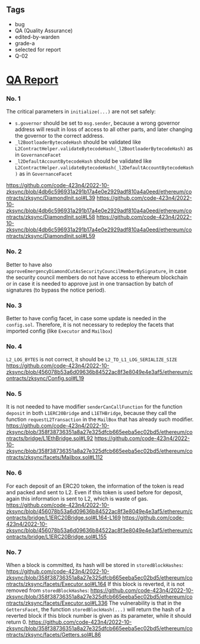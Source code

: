 ## Tags

- bug
- QA (Quality Assurance)
- edited-by-warden
- grade-a
- selected for report
- Q-02

# [QA Report](https://github.com/code-423n4/2022-10-zksync-findings/issues/49) 

### No. 1
The critical parameters in `initialize(...)` are not set safely:

 - `s.governor` should be set to `msg.sender`, because a wrong governor address will result in loss of access to all other parts, and later changing the governor to the correct address.
 - `_l2BootloaderBytecodeHash` should be validated like `L2ContractHelper.validateBytecodeHash(_l2BootloaderBytecodeHash)` as in `GovernanceFacet`
 - `_l2DefaultAccountBytecodeHash` should be validated like `L2ContractHelper.validateBytecodeHash(_l2DefaultAccountBytecodeHash)` as in `GovernanceFacet`

https://github.com/code-423n4/2022-10-zksync/blob/4db6c596931a291b17a4e0e2929adf810a4a0eed/ethereum/contracts/zksync/DiamondInit.sol#L39
https://github.com/code-423n4/2022-10-zksync/blob/4db6c596931a291b17a4e0e2929adf810a4a0eed/ethereum/contracts/zksync/DiamondInit.sol#L58
https://github.com/code-423n4/2022-10-zksync/blob/4db6c596931a291b17a4e0e2929adf810a4a0eed/ethereum/contracts/zksync/DiamondInit.sol#L59

### No. 2
Better to have also `approveEmergencyDiamondCutAsSecurityCouncilMemberBySignature`, in case the security council members do not have access to ethereum blockchain or in case it is needed to approve just in one transaction by batch of signatures (to bypass the notice period).

### No. 3
Better to have config facet, in case some update is needed in the `config.sol`. Therefore, it is not necessary to redeploy the facets that imported config (like `Executor` and `Mailbox`)

### No. 4
`L2_LOG_BYTES` is not correct, it should be `L2_TO_L1_LOG_SERIALIZE_SIZE`
https://github.com/code-423n4/2022-10-zksync/blob/456078b53a6d09636b84522ac8f3e8049e4e3af5/ethereum/contracts/zksync/Config.sol#L19

### No. 5
It is not needed to have modifier `senderCanCallFunction` for the function `deposit` in both `L1ERC20Bridge` and `L1ETHBridge`, because they call the function `requestL2Transaction` in the `MailBox` that has already such modifier.
https://github.com/code-423n4/2022-10-zksync/blob/358f38736351a8a27e325dfcb665eeba5ec02bd5/ethereum/contracts/bridge/L1EthBridge.sol#L92
https://github.com/code-423n4/2022-10-zksync/blob/358f38736351a8a27e325dfcb665eeba5ec02bd5/ethereum/contracts/zksync/facets/Mailbox.sol#L112

### No. 6
For each deposit of an ERC20 token, the information of the token is read and packed and sent to L2. Even if this token is used before for deposit, again this information is sent to L2, which is waste of gas.
https://github.com/code-423n4/2022-10-zksync/blob/456078b53a6d09636b84522ac8f3e8049e4e3af5/ethereum/contracts/bridge/L1ERC20Bridge.sol#L164-L169
https://github.com/code-423n4/2022-10-zksync/blob/456078b53a6d09636b84522ac8f3e8049e4e3af5/ethereum/contracts/bridge/L1ERC20Bridge.sol#L155

### No. 7
When a block is committed, its hash will be stored in `storedBlockHashes`:
https://github.com/code-423n4/2022-10-zksync/blob/358f38736351a8a27e325dfcb665eeba5ec02bd5/ethereum/contracts/zksync/facets/Executor.sol#L164
If this block is reverted, it is not removed from `storedBlockHashes`:
https://github.com/code-423n4/2022-10-zksync/blob/358f38736351a8a27e325dfcb665eeba5ec02bd5/ethereum/contracts/zksync/facets/Executor.sol#L336
The vulnerability is that in the `GettersFacet`, the function `storedBlockHash(...)` will return the hash of a reverted block if this block number is given as its parameter, while it should return 0.
https://github.com/code-423n4/2022-10-zksync/blob/358f38736351a8a27e325dfcb665eeba5ec02bd5/ethereum/contracts/zksync/facets/Getters.sol#L86